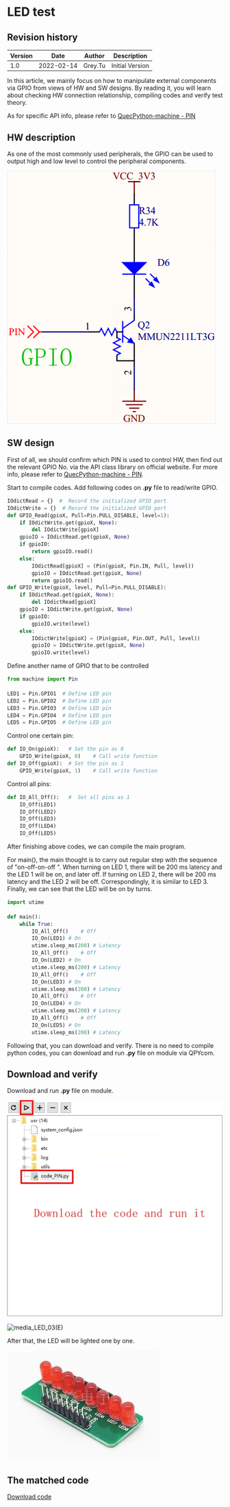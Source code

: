 # LED test

## Revision history

| Version | Date       | Author  | Description     |
| ------- | ---------- | ------- | --------------- |
| 1.0     | 2022-02-14 | Grey.Tu | Initial Version |

In this article, we mainly focus on how to manipulate external components via GPIO from views of HW and SW designs. By reading it, you will learn about checking HW connection relationship, compiling codes and verify test theory. 

As for specific API info, please refer to  [QuecPython-machine - PIN](https://python.quectel.com/wiki/#/en-us/api/QuecPythonClasslib?id=pin)

## HW description 

As one of the most commonly used peripherals, the GPIO can be used to output high and low level to control the peripheral components. 

![media_PIN_1](media/media_PIN_1.jpg)



## SW design

First of all, we should confirm which PIN is used to control HW, then find out the relevant GPIO No. via the API class library on official website. For more info, please refer to [QuecPython-machine - PIN](https://python.quectel.com/wiki/#/en-us/api/QuecPythonClasslib?id=pin).

Start to compile codes. Add following codes on **.py** file to read/write GPIO. 

```python
IOdictRead = {}  #  Record the initialized GPIO port
IOdictWrite = {}  # Record the initialized GPIO port
def GPIO_Read(gpioX, Pull=Pin.PULL_DISABLE, level=1):
	if IOdictWrite.get(gpioX, None):
    	del IOdictWrite[gpioX]
    gpioIO = IOdictRead.get(gpioX, None) 
    if gpioIO:
    	return gpioIO.read()
    else:
        IOdictRead[gpioX] = (Pin(gpioX, Pin.IN, Pull, level)) 
        gpioIO = IOdictRead.get(gpioX, None)
		return gpioIO.read()
def GPIO_Write(gpioX, level, Pull=Pin.PULL_DISABLE):
    if IOdictRead.get(gpioX, None):
    	del IOdictRead[gpioX]
    gpioIO = IOdictWrite.get(gpioX, None) 
    if gpioIO:
    	gpioIO.write(level)
    else:
        IOdictWrite[gpioX] = (Pin(gpioX, Pin.OUT, Pull, level)) 
        gpioIO = IOdictWrite.get(gpioX, None)
		gpioIO.write(level)
```

Define another name of GPIO that to be controlled

```python
from machine import Pin

LED1 = Pin.GPIO1  # Define LED pin
LED2 = Pin.GPIO2  # Define LED pin
LED3 = Pin.GPIO3  # Define LED pin
LED4 = Pin.GPIO4  # Define LED pin
LED5 = Pin.GPIO5  # Define LED pin
```

Control one certain pin: 

```python
def IO_On(gpioX):	# Set the pin as 0
	GPIO_Write(gpioX, 0)	# Call write function
def IO_Off(gpioX):	# Set the pin as 1
	GPIO_Write(gpioX, 1)	# Call write function

```

Control all pins: 

```python
def IO_All_Off():	#  Set all pins as 1
    IO_Off(LED1)
    IO_Off(LED2)
    IO_Off(LED3)
    IO_Off(LED4)
    IO_Off(LED5)

```

After finishing above codes, we can compile the main program.

For main(), the main thought is to carry out regular step with the sequence of "on-off-on-off ". When turning on LED 1, there will be 200 ms latency and the LED 1 will be on, and later off. If turning on LED 2, there will be 200 ms latency and the LED 2 will be off. Correspondingly, it is similar to LED 3. Finally, we can see that the LED will be on by turns. 

```python
import utime

def main():
    while True:
        IO_All_Off()	# Off 
        IO_On(LED1)	# On
        utime.sleep_ms(200)	# Latency
        IO_All_Off()	# Off 
        IO_On(LED2)	# On
        utime.sleep_ms(200)	# Latency
        IO_All_Off()	# Off 
        IO_On(LED3)	# On
        utime.sleep_ms(200)	# Latency
        IO_All_Off()	# Off 
        IO_On(LED4)	# On
        utime.sleep_ms(200)	# Latency
        IO_All_Off()	# Off 
        IO_On(LED5)	# On
        utime.sleep_ms(200)	# Latency
```

Following that, you can download and verify. There is no need to compile python codes, you can download and run **.py** file on module via QPYcom. 

## Download and verify

Download and run **.py** file on module.

![media_PIN_3](media/media_PIN_3.jpg)

![media_LED_03(E)](media\media_LED_03(E).png)

After that, the LED will be lighted one by one.

![media_PIN_4](media/media_PIN_4.jpg)



## The matched code

<!--* [Download code](code/code_LED.py) -->
<a href="code/code_LED.py" target="_blank">Download code</a>